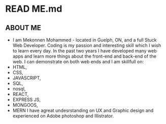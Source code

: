 # READ ME.md

## ABOUT ME

* I am Mekonnen Mohammed - located in Guelph, ON,  and  a full Stuck Web Developer. Coding is my passion and interesting skill which I wish to learn every day. 
In the past two years I have developed many web apps and learn more things about the front-end and back-end of the web. I can demonstrate on both web ends and I am skillfull on:
 * HTML, 
 * CSS, 
 * JAVASCRIPT,
 * SQL,
 * nosql,
 * REACT,
 * EXPRESS JS,
 * MONGOOS, 
 * MERN
 I have agreat undesrstanding on UX and Graphic design and experienced on Adobe photoshop and Illistrator.  
